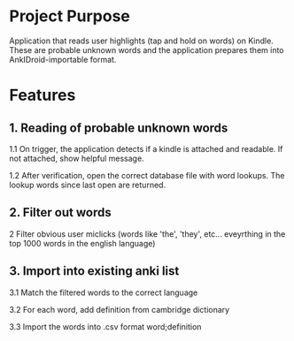 # Project Purpose

Application that reads user highlights (tap and hold on words) on Kindle. These are probable unknown words and the application prepares them into AnkIDroid-importable format.

# Features

## 1. Reading of probable unknown words
1.1 On trigger, the application detects if a kindle is attached and readable. If not attached, show helpful message.

1.2 After verification, open the correct database file with word lookups. The lookup words since last open are returned. 

## 2. Filter out words
2 Filter obvious user miclicks (words like 'the', 'they', etc... eveyrthing in the top 1000 words in the english language)

## 3. Import into existing anki list
3.1 Match the filtered words to the correct language

3.2 For each word, add definition from cambridge dictionary

3.3 Import the words into .csv format word;definition

